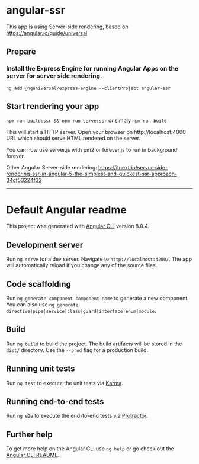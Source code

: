 # angular-ssr

This app is using Server-side rendering, based on https://angular.io/guide/universal

## Prepare

### Install the Express Engine for running Angular Apps on the server for server side rendering.

`ng add @nguniversal/express-engine --clientProject angular-ssr`


## Start rendering your app

`npm run build:ssr && npm run serve:ssr` or simply `npm run build`

This will start a HTTP server. Open your browser on http://localhost:4000 URL which should serve HTML rendered on the server.

You can now use server.js with pm2 or forever.js to run in background forever.


Other Angular Server-side rendering:
https://itnext.io/server-side-rendering-ssr-in-angular-5-the-simplest-and-quickest-ssr-approach-34cf53224f32


_________________________________

# Default Angular readme

This project was generated with [Angular CLI](https://github.com/angular/angular-cli) version 8.0.4.

## Development server

Run `ng serve` for a dev server. Navigate to `http://localhost:4200/`. The app will automatically reload if you change any of the source files.

## Code scaffolding

Run `ng generate component component-name` to generate a new component. You can also use `ng generate directive|pipe|service|class|guard|interface|enum|module`.

## Build

Run `ng build` to build the project. The build artifacts will be stored in the `dist/` directory. Use the `--prod` flag for a production build.

## Running unit tests

Run `ng test` to execute the unit tests via [Karma](https://karma-runner.github.io).

## Running end-to-end tests

Run `ng e2e` to execute the end-to-end tests via [Protractor](http://www.protractortest.org/).

## Further help

To get more help on the Angular CLI use `ng help` or go check out the [Angular CLI README](https://github.com/angular/angular-cli/blob/master/README.md).
